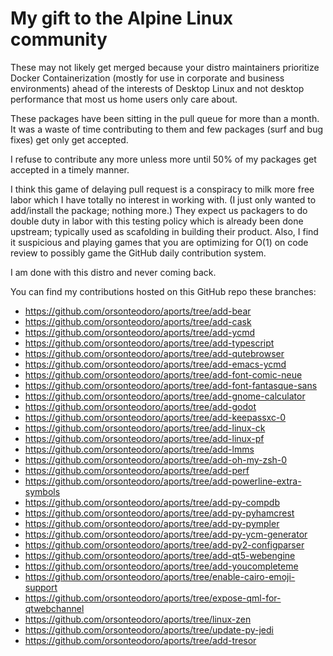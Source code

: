 # My gift to the Alpine Linux community

These may not likely get merged because your distro maintainers prioritize Docker Containerization 
(mostly for use in corporate and business environments) ahead of the interests of Desktop Linux and 
not desktop performance that most us home users only care about.

These packages have been sitting in the pull queue for more than a month.  It was a waste of time 
contributing to them and few packages (surf and bug fixes) get only get accepted.

I refuse to contribute any more unless more until 50% of my packages get accepted in a timely manner.

I think this game of delaying pull request is a conspiracy to milk more free labor which I have totally
no interest in working with.  (I just only wanted to add/install the package; nothing more.)  They 
expect us packagers to do double duty in labor with this testing policy which is already been done 
upstream; typically used as scafolding in building their product.  Also, I find it suspicious and 
playing games that you are optimizing for O(1) on code review to possibly game the GitHub daily 
contribution system.

I am done with this distro and never coming back.

You can find my contributions hosted on this GitHub repo these branches:

* https://github.com/orsonteodoro/aports/tree/add-bear
* https://github.com/orsonteodoro/aports/tree/add-cask
* https://github.com/orsonteodoro/aports/tree/add-ycmd
* https://github.com/orsonteodoro/aports/tree/add-typescript
* https://github.com/orsonteodoro/aports/tree/add-qutebrowser
* https://github.com/orsonteodoro/aports/tree/add-emacs-ycmd
* https://github.com/orsonteodoro/aports/tree/add-font-comic-neue
* https://github.com/orsonteodoro/aports/tree/add-font-fantasque-sans
* https://github.com/orsonteodoro/aports/tree/add-gnome-calculator
* https://github.com/orsonteodoro/aports/tree/add-godot
* https://github.com/orsonteodoro/aports/tree/add-keepassxc-0
* https://github.com/orsonteodoro/aports/tree/add-linux-ck
* https://github.com/orsonteodoro/aports/tree/add-linux-pf
* https://github.com/orsonteodoro/aports/tree/add-lmms
* https://github.com/orsonteodoro/aports/tree/add-oh-my-zsh-0
* https://github.com/orsonteodoro/aports/tree/add-perf
* https://github.com/orsonteodoro/aports/tree/add-powerline-extra-symbols
* https://github.com/orsonteodoro/aports/tree/add-py-compdb
* https://github.com/orsonteodoro/aports/tree/add-py-pyhamcrest
* https://github.com/orsonteodoro/aports/tree/add-py-pympler
* https://github.com/orsonteodoro/aports/tree/add-py-ycm-generator
* https://github.com/orsonteodoro/aports/tree/add-py2-configparser
* https://github.com/orsonteodoro/aports/tree/add-qt5-webengine
* https://github.com/orsonteodoro/aports/tree/add-youcompleteme
* https://github.com/orsonteodoro/aports/tree/enable-cairo-emoji-support
* https://github.com/orsonteodoro/aports/tree/expose-qml-for-qtwebchannel
* https://github.com/orsonteodoro/aports/tree/linux-zen
* https://github.com/orsonteodoro/aports/tree/update-py-jedi
* https://github.com/orsonteodoro/aports/tree/add-tresor
